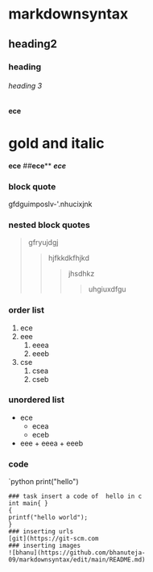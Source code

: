# markdownsyntax
## heading2
### heading
###### heading 3
**ece**
# gold and italic
__ece__
##__ece__**
__*ece*__
### block quote
gfdguimposlv-'.nhucixjnk 
### nested block quotes
> gfryujdgj
>> hjfkkdkfhjkd
>>> jhsdhkz
>>>> uhgiuxdfgu
### order list 
1. ece 
2. eee
    1. eeea
     2. eeeb
 3. cse 
      1. csea
       2. cseb
### unordered list
- ece
    - ecea
    - eceb
 - eee
       + eeea
       + eeeb
### code
`python
print("hello")
```
### task insert a code of  hello in c
int main{ }
{
printf("hello world");
}
### inserting urls
[git](https://git-scm.com
### inserting images
![bhanu](https://github.com/bhanuteja-09/markdownsyntax/edit/main/README.md)
